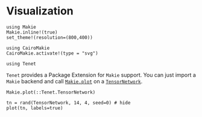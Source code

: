 # Visualization

```@setup viz
using Makie
Makie.inline!(true)
set_theme!(resolution=(800,400))

using CairoMakie
CairoMakie.activate!(type = "svg")

using Tenet
```

`Tenet` provides a Package Extension for `Makie` support. You can just import a `Makie` backend and call [`Makie.plot`](@ref) on a [`TensorNetwork`](@ref).

```@docs
Makie.plot(::Tenet.TensorNetwork)
```

```@example viz
tn = rand(TensorNetwork, 14, 4, seed=0) # hide
plot(tn, labels=true)
```
